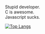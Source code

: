 Stupid developer.<br>
C is awesome.<br>
Javascript sucks.<br>

<!---
abplayzGH/abplayzGH is a ✨ special ✨ repository because its `README.md` (this file) appears on your GitHub profile.
You can click the Preview link to take a look at your changes.
--->
[![Top Langs](https://github-readme-stats-git-masterrstaa-rickstaa.vercel.app/api/top-langs/?username=abplayzgh)](https://github.com/anuraghazra/github-readme-stats)
